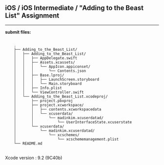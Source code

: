 ## iOS / iOS Intermediate / "Adding to the Beast List" Assignment

----

**submit files:**<br />

```

    .
    ├── Adding_to_the_Beast_List/
    │   ├── Adding_to_the_Beast_List/
    │   │   ├── AppDelegate.swift
    │   │   ├── Assets.xcassets/
    │   │   │   └── AppIcon.appiconset/
    │   │   │       └── Contents.json
    │   │   ├── Base.lproj/
    │   │   │   ├── LaunchScreen.storyboard
    │   │   │   └── Main.storyboard
    │   │   ├── Info.plist
    │   │   └── ViewController.swift
    │   └── Adding_to_the_Beast_List.xcodeproj/
    │       ├── project.pbxproj
    │       ├── project.xcworkspace/
    │       │   ├── contents.xcworkspacedata
    │       │   └── xcuserdata/
    │       │       └── madinkim.xcuserdatad/
    │       │           └── UserInterfaceState.xcuserstate
    │       └── xcuserdata/
    │           └── madinkim.xcuserdatad/
    │               └── xcschemes/
    │                   └── xcschememanagement.plist
    └── README.md

```

<br />
Xcode version : 9.2 (9C40b)<br />
<br />
